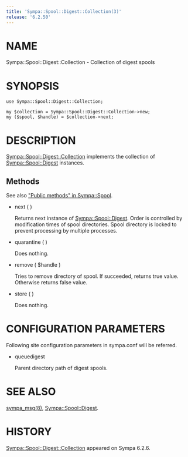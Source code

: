 ```yaml
---
title: 'Sympa::Spool::Digest::Collection(3)'
release: '6.2.50'
---
```


# NAME

Sympa::Spool::Digest::Collection - Collection of digest spools

# SYNOPSIS

    use Sympa::Spool::Digest::Collection;
    
    my $collection = Sympa::Spool::Digest::Collection->new;
    my ($spool, $handle) = $collection->next;

# DESCRIPTION

[Sympa::Spool::Digest::Collection](./Sympa-Spool-Digest-Collection.3.md) implements the collection of
[Sympa::Spool::Digest](./Sympa-Spool-Digest.3.md) instances.

## Methods

See also ["Public methods" in Sympa::Spool](./Sympa-Spool.3.md#public-methods).

- next ( )

    Returns next instance of [Sympa::Spool::Digest](./Sympa-Spool-Digest.3.md).
    Order is controlled by modification times of spool directories.
    Spool directory is locked to prevent processing by multiple processes.

- quarantine ( )

    Does nothing.

- remove ( $handle )

    Tries to remove directory of spool.
    If succeeded, returns true value.
    Otherwise returns false value.

- store (  )

    Does nothing.

# CONFIGURATION PARAMETERS

Following site configuration parameters in sympa.conf will be referred.

- queuedigest

    Parent directory path of digest spools.

# SEE ALSO

[sympa\_msg(8)](./sympa_msg.8.md), [Sympa::Spool::Digest](./Sympa-Spool-Digest.3.md).

# HISTORY

[Sympa::Spool::Digest::Collection](./Sympa-Spool-Digest-Collection.3.md) appeared on Sympa 6.2.6.
